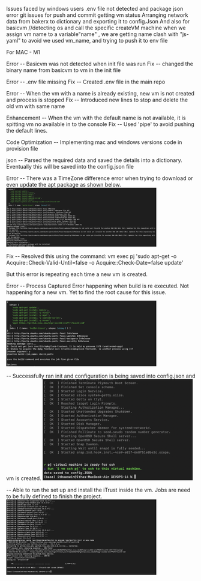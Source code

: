 Issues faced by windows users
.env file not detected and package json error
git issues for push and commit 
getting vm status
Arranging network data from bakerx to dictionary and exporting it to config.Json
And also for basicvm
//detecting os and call the specific createVM machine
when we assign vm name to a variable"name" , we are getting name clash with "js-yaml" to avoid we used vm_name, and trying to push it to env file



For MAC - M1

Error -- Basicvm was not detected when init file was run
Fix -- changed the binary name from basicvm to vm in the init file

Error -- .env file missing
Fix -- Created .env file in the main repo

Error -- When the vm with a name is already existing, new vm is not created and process is stopped
Fix -- Introduced new lines to stop and delete the old vm with same name

Enhancement -- When the vm with the default name is not available, it is spitting vm no available in to the console
Fix -- Used 'pipe' to avoid pushing the default lines.

Code Optimization -- Implementing mac and windows versions code in provision file

json -- Parsed the required data and saved the details into a dictionary. Eventually this will be saved into the config.json file

Error -- There was a TimeZone difference error when trying to download or even update the apt package as shown below.
<img src="/Pictures/Errors/TimeZone.png" width="400" >

Fix -- Resolved this using the command:
vm exec pj 'sudo apt-get -o Acquire::Check-Valid-Until=false -o Acquire::Check-Date=false update'

But this error is repeating each time a new vm is created.

Error -- Process Captured Error happening when build is re executed. Not happening for a new vm. Yet to find the root cause for this issue.

<img src="/Pictures/Errors/Process%20Captured%20Error.png" width="400">

-- Successfully ran init and configuration is being saved into config.json and vm is created.
<img src="/Pictures/Success/init.png" width="400">

-- Able to run the set up and install the iTrust inside the vm. Jobs are need to be fully defined to finish the project.
<img src="/Pictures/Success/iTrustInstalled.png" width="400">
